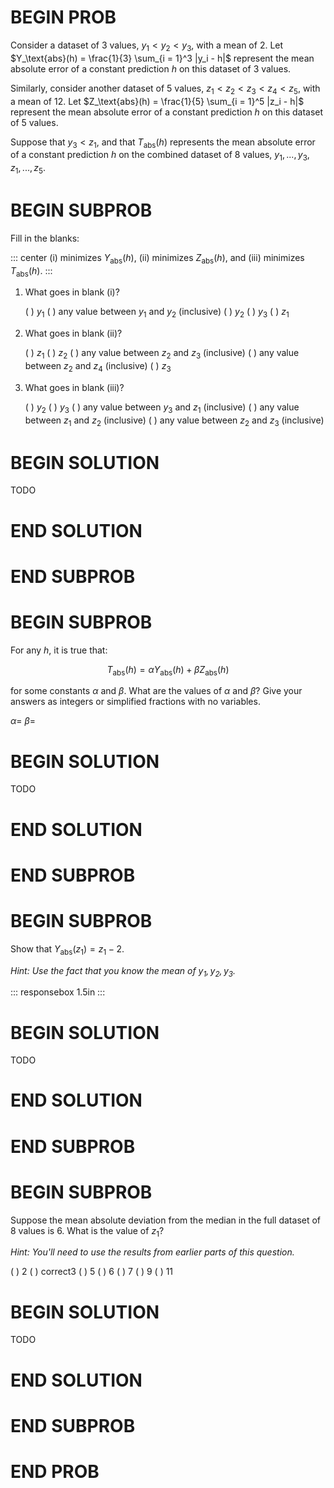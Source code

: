 # BEGIN PROB

Consider a dataset of 3 values, $y_1 < y_2 < y_3$, with a mean of 2. Let
$Y_\text{abs}(h) = \frac{1}{3} \sum_{i = 1}^3 |y_i - h|$ represent the
mean absolute error of a constant prediction $h$ on this dataset of 3
values.

Similarly, consider another dataset of 5 values,
$z_1 < z_2 < z_3 < z_4 < z_5$, with a mean of 12. Let
$Z_\text{abs}(h) = \frac{1}{5} \sum_{i = 1}^5 |z_i - h|$ represent the
mean absolute error of a constant prediction $h$ on this dataset of 5
values.

Suppose that $y_3 < z_1$, and that $T_\text{abs}(h)$ represents the mean
absolute error of a constant prediction $h$ on the combined dataset of 8
values, $y_1, ..., y_3, z_1, ..., z_5$.

# BEGIN SUBPROB

Fill in the blanks:

::: center
(i) minimizes $Y_\text{abs}(h)$, (ii) minimizes $Z_\text{abs}(h)$, and
(iii) minimizes $T_\text{abs}(h)$.
:::

1.  What goes in blank (i)?

    ( ) $y_1$
    ( ) any value between $y_1$ and $y_2$ (inclusive)
    ( ) $y_2$
    ( ) $y_3$
    ( ) $z_1$

2.  What goes in blank (ii)?

    ( ) $z_1$
    ( ) $z_2$
    ( ) any value between $z_2$ and $z_3$ (inclusive)
    ( ) any value between $z_2$ and $z_4$ (inclusive)
    ( ) $z_3$

3.  What goes in blank (iii)?

    ( ) $y_2$
    ( ) $y_3$
    ( ) any value between $y_3$ and $z_1$ (inclusive)
    ( ) any value between $z_1$ and $z_2$ (inclusive)
    ( ) any value between $z_2$ and $z_3$ (inclusive)

# BEGIN SOLUTION

TODO

# END SOLUTION

# END SUBPROB

# BEGIN SUBPROB

For any $h$, it is true that:

$$T_\text{abs}(h) = \alpha Y_\text{abs}(h) + \beta Z_\text{abs}(h)$$

for some constants $\alpha$ and $\beta$. What are the values of $\alpha$
and $\beta$? Give your answers as integers or simplified fractions with
no variables.

$\alpha =$ $\beta =$

# BEGIN SOLUTION

TODO

# END SOLUTION

# END SUBPROB

# BEGIN SUBPROB

Show that $Y_\text{abs}(z_1) = z_1 - 2$.

*Hint: Use the fact that you know the mean of $y_1, y_2, y_3$.*

::: responsebox
1.5in
:::

# BEGIN SOLUTION

TODO

# END SOLUTION

# END SUBPROB

# BEGIN SUBPROB

Suppose the mean absolute deviation from the median in the full dataset
of 8 values is 6. What is the value of $z_1$?

*Hint: You'll need to use the results from earlier parts of this
question.*

( ) 2 ( ) correct3 ( ) 5 ( ) 6 ( ) 7 ( ) 9 ( ) 11

# BEGIN SOLUTION

TODO

# END SOLUTION

# END SUBPROB

# END PROB